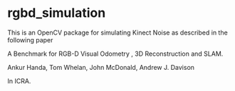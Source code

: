 # rgbd_simulation
This is an OpenCV package for simulating Kinect Noise as described in the following paper

A Benchmark for RGB-D Visual Odometry , 3D Reconstruction and SLAM. 

Ankur Handa, Tom Whelan, John McDonald, Andrew J. Davison 

In ICRA.
